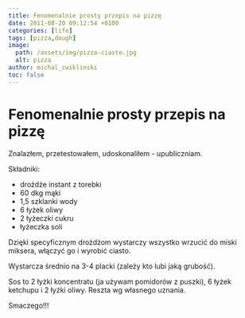 ```yaml
---
title: Fenomenalnie prosty przepis na pizzę
date: 2011-08-20 09:12:54 +0100
categories: [life]
tags: [pizza,dough]
image:
  path: /assets/img/pizza-ciasto.jpg
  alt: pizza
author: michal_cwiklinski
toc: false
---
```


# Fenomenalnie prosty przepis na pizzę

Znalazłem, przetestowałem, udoskonaliłem - upubliczniam. 

Składniki:

- drożdże instant z torebki
- 60 dkg mąki
- 1,5 szklanki wody
- 6 łyżek oliwy
- 2 łyżeczki cukru
- łyżeczka soli

Dzięki specyficznym drożdżom wystarczy wszystko wrzucić do miski miksera, włączyć go i wyrobić ciasto. 

Wystarcza średnio na 3-4 placki (zależy kto lubi jaką grubość).

Sos to 2 łyżki koncentratu (ja używam pomidorów z puszki), 6 łyżek ketchupu i 2 łyżki oliwy. Reszta wg własnego uznania.
 
Smaczego!!!